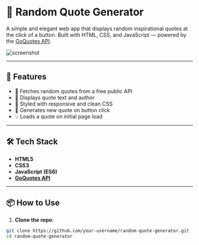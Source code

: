 # 🧠 Random Quote Generator

A simple and elegant web app that displays random inspirational quotes at the click of a button. Built with HTML, CSS, and JavaScript — powered by the [GoQuotes API](https://goquotes.docs.apiary.io/).

![screenshot](https://via.placeholder.com/800x400.png?text=Quote+Generator+Preview) <!-- Replace with real screenshot if available -->

---

## 🚀 Features

- 🔀 Fetches random quotes from a free public API
- 🧠 Displays quote text and author
- 🎨 Styled with responsive and clean CSS
- 🔁 Generates new quote on button click
- 💡 Loads a quote on initial page load

---

## 🛠️ Tech Stack

- **HTML5**
- **CSS3**
- **JavaScript (ES6)**
- **[GoQuotes API](https://goquotes.docs.apiary.io/)**

---

## 📦 How to Use

1. **Clone the repo**:

```bash
git clone https://github.com/your-username/random-quote-generator.git
cd random-quote-generator
